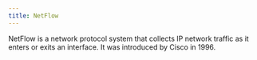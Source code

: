 ```yaml
---
title: NetFlow
---
```

NetFlow is a network protocol system that collects IP network traffic as it enters or exits an interface. It was introduced by Cisco in 1996.